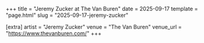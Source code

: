 +++
title = "Jeremy Zucker at The Van Buren"
date = 2025-09-17
template = "page.html"
slug = "2025-09-17-jeremy-zucker"

[extra]
artist = "Jeremy Zucker"
venue = "The Van Buren"
venue_url = "https://www.thevanburen.com/"
+++
